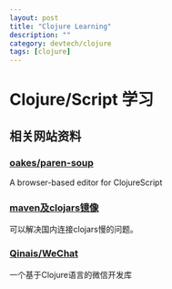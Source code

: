 ```yaml
---
layout: post
title: "Clojure Learning"
description: ""
category: devtech/clojure
tags: [clojure]
---
```



# Clojure/Script 学习

## 相关网站资料

### [oakes/paren-soup](https://github.com/oakes/paren-soup)

A browser-based editor for ClojureScript

### [maven及clojars镜像](http://lbp0200-maven.daoapp.io/)

可以解决国内连接clojars慢的问题。

### [Qinais/WeChat](https://github.com/qinains/wechat)

一个基于Clojure语言的微信开发库
